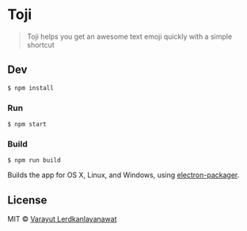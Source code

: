 # Toji

> Toji helps you get an awesome text emoji quickly with a simple shortcut

## Dev

```
$ npm install
```

### Run

```
$ npm start
```

### Build

```
$ npm run build
```

Builds the app for OS X, Linux, and Windows, using [electron-packager](https://github.com/electron-userland/electron-packager).


## License

MIT © [Varayut Lerdkanlayanawat](https://github.com/lvarayut)
